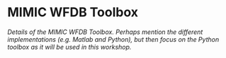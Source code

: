 # MIMIC WFDB Toolbox

_Details of the MIMIC WFDB Toolbox. Perhaps mention the different implementations (e.g. Matlab and Python), but then focus on the Python toolbox as it will be used in this workshop._
